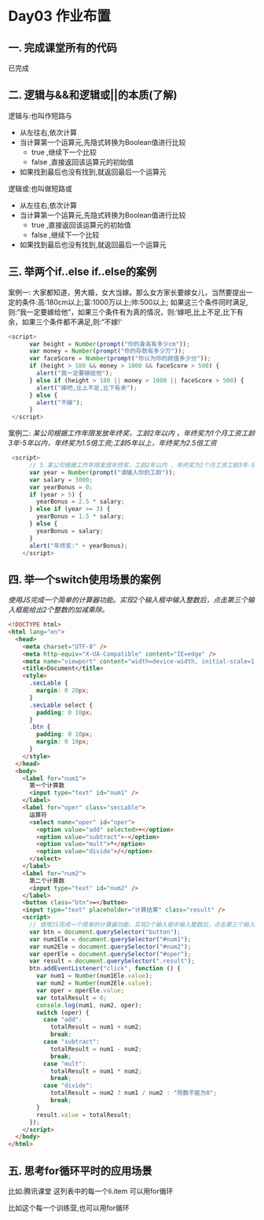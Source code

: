 # Day03 作业布置

## 一. 完成课堂所有的代码

已完成



## 二. 逻辑与&&和逻辑或||的本质(了解)

逻辑与:也叫作短路与

* 从左往右,依次计算
* 当计算第一个运算元,先隐式转换为Boolean值进行比较
  * true ,继续下一个比较
  * false ,直接返回该运算元的初始值
* 如果找到最后也没有找到,就返回最后一个运算元

逻辑或:也叫做短路或

* 从左往右,依次计算
* 当计算第一个运算元,先隐式转换为Boolean值进行比较
  * true ,直接返回该运算元的初始值
  * false ,继续下一个比较
* 如果找到最后也没有找到,就返回最后一个运算元



## 三. 举两个if..else if..else的案例

案例一:  大家都知道，男大婚，女大当嫁。那么女方家长要嫁女儿，当然要提出一定的条件:高:180cm以上;富:1000万以上;帅:500以上;
       如果这三个条件同时满足,则:“我一定要嫁给他”，如果三个条件有为真的情况，则:‘嫁吧,比上不足,比下有余，如果三个条件都不满足,则:“不嫁!‘

```js
<script>
      var height = Number(prompt("你的身高有多少cm"));
      var money = Number(prompt("你的存款有多少万"));
      var faceScore = Number(prompt("你认为你的颜值多少分"));
      if (height > 180 && money > 1000 && faceScore > 500) {
        alert("我一定要嫁给他");
      } else if (height > 180 || money > 1000 || faceScore > 500) {
        alert("嫁吧,比上不足,比下有余");
      } else {
        alert("不嫁");
      }
 </script>
```

案例二: *某公司根据工作年限发放年终奖，工龄2年以内 ，年终奖为1个月工资工龄3年-5年以内，年终奖为1.5倍工资;工龄5年以上，年终奖为2.5倍工资*

```js
 <script>
      // 5.某公司根据工作年限发放年终奖，工龄2年以内 ，年终奖为1个月工资工龄3年-5年以内，年终奖为1.5倍工资;工龄5年以上，年终奖为2.5倍工资
      var year = Number(prompt("请输入你的工龄"));
      var salary = 3000;
      var yearBonus = 0;
      if (year > 5) {
        yearBonus = 2.5 * salary;
      } else if (year >= 3) {
        yearBonus = 1.5 * salary;
      } else {
        yearBonus = salary;
      }
      alert("年终奖:" + yearBonus);
    </script>
```



## 四. 举一个switch使用场景的案例

*使用JS完成一个简单的计算器功能。实现2个输入框中输入整数后，点击第三个输入框能给出2个整数的加减乘除。*

```html
<!DOCTYPE html>
<html lang="en">
  <head>
    <meta charset="UTF-8" />
    <meta http-equiv="X-UA-Compatible" content="IE=edge" />
    <meta name="viewport" content="width=device-width, initial-scale=1.0" />
    <title>Document</title>
    <style>
      .secLable {
        margin: 0 20px;
      }
      .secLable select {
        padding: 0 10px;
      }
      .btn {
        padding: 0 10px;
        margin: 0 10px;
      }
    </style>
  </head>
  <body>
    <label for="num1">
      第一个计算数
      <input type="text" id="num1" />
    </label>
    <label for="oper" class="secLable">
      运算符
      <select name="oper" id="oper">
        <option value="add" selected>+</option>
        <option value="subtract">-</option>
        <option value="mult">*</option>
        <option value="divide">/</option>
      </select>
    </label>
    <label for="num2">
      第二个计算数
      <input type="text" id="num2" />
    </label>
    <button class="btn">=</button>
    <input type="text" placeholder="计算结果" class="result" />
    <script>
      // 使用JS完成一个简单的计算器功能。实现2个输入框中输入整数后，点击第三个输入框能给出2个整数的加减乘除。
      var btn = document.querySelector("button");
      var num1Ele = document.querySelector("#num1");
      var num2Ele = document.querySelector("#num2");
      var operEle = document.querySelector("#oper");
      var result = document.querySelector(".result");
      btn.addEventListener("click", function () {
        var num1 = Number(num1Ele.value);
        var num2 = Number(num2Ele.value);
        var oper = operEle.value;
        var totalResult = 0;
        console.log(num1, num2, oper);
        switch (oper) {
          case "add":
            totalResult = num1 + num2;
            break;
          case "subtract":
            totalResult = num1 - num2;
            break;
          case "mult":
            totalResult = num1 * num2;
            break;
          case "divide":
            totalResult = num2 ? num1 / num2 : "除数不能为0";
            break;
        }
        result.value = totalResult;
      });
    </script>
  </body>
</html>

```



## 五. 思考for循环平时的应用场景

比如:腾讯课堂 这列表中的每一个li.item 可以用for循环

比如这个每一个训练营,也可以用for循环





